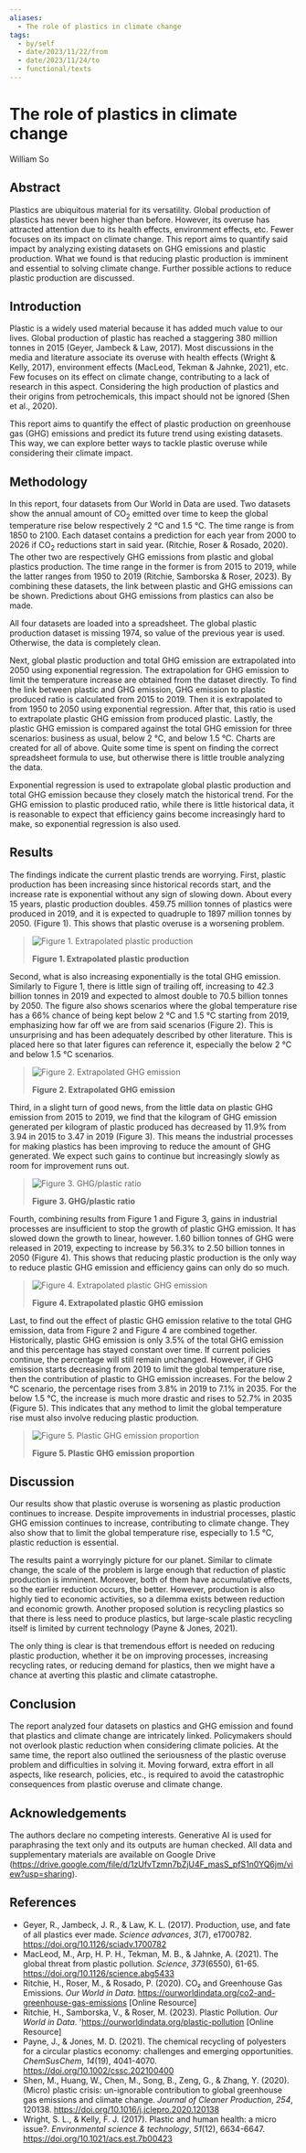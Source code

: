 ```yaml
---
aliases:
  - The role of plastics in climate change
tags:
  - by/self
  - date/2023/11/22/from
  - date/2023/11/24/to
  - functional/texts
---
```


# The role of plastics in climate change

William So

## Abstract

Plastics are ubiquitous material for its versatility. Global production of plastics has never been higher than before. However, its overuse has attracted attention due to its health effects, environment effects, etc. Fewer focuses on its impact on climate change. This report aims to quantify said impact by analyzing existing datasets on GHG emissions and plastic production. What we found is that reducing plastic production is imminent and essential to solving climate change. Further possible actions to reduce plastic production are discussed.

## Introduction

Plastic is a widely used material because it has added much value to our lives. Global production of plastic has reached a staggering 380 million tonnes in 2015 (Geyer, Jambeck & Law, 2017). Most discussions in the media and literature associate its overuse with health effects (Wright & Kelly, 2017), environment effects (MacLeod, Tekman & Jahnke, 2021), etc. Few focuses on its effect on climate change, contributing to a lack of research in this aspect. Considering the high production of plastics and their origins from petrochemicals, this impact should not be ignored (Shen et al., 2020).

This report aims to quantify the effect of plastic production on greenhouse gas (GHG) emissions and predict its future trend using existing datasets. This way, we can explore better ways to tackle plastic overuse while considering their climate impact.

## Methodology

In this report, four datasets from Our World in Data are used. Two datasets show the annual amount of CO<sub>2</sub> emitted over time to keep the global temperature rise below respectively 2 °C and 1.5 °C. The time range is from 1850 to 2100. Each dataset contains a prediction for each year from 2000 to 2026 if CO<sub>2</sub> reductions start in said year. (Ritchie, Roser & Rosado, 2020). The other two are respectively GHG emissions from plastic and global plastics production. The time range in the former is from 2015 to 2019, while the latter ranges from 1950 to 2019 (Ritchie, Samborska & Roser, 2023). By combining these datasets, the link between plastic and GHG emissions can be shown. Predictions about GHG emissions from plastics can also be made.

All four datasets are loaded into a spreadsheet. The global plastic production dataset is missing 1974, so value of the previous year is used. Otherwise, the data is completely clean.

Next, global plastic production and total GHG emission are extrapolated into 2050 using exponential regression. The extrapolation for GHG emission to limit the temperature increase are obtained from the dataset directly. To find the link between plastic and GHG emission, GHG emission to plastic produced ratio is calculated from 2015 to 2019. Then it is extrapolated to from 1950 to 2050 using exponential regression. After that, this ratio is used to extrapolate plastic GHG emission from produced plastic. Lastly, the plastic GHG emission is compared against the total GHG emission for three scenarios: business as usual, below 2 °C, and below 1.5 °C. Charts are created for all of above. Quite some time is spent on finding the correct spreadsheet formula to use, but otherwise there is little trouble analyzing the data.

Exponential regression is used to extrapolate global plastic production and total GHG emission because they closely match the historical trend. For the GHG emission to plastic produced ratio, while there is little historical data, it is reasonable to expect that efficiency gains become increasingly hard to make, so exponential regression is also used.

## Results

The findings indicate the current plastic trends are worrying. First, plastic production has been increasing since historical records start, and the increase rate is exponential without any sign of slowing down. About every 15 years, plastic production doubles. 459.75 million tonnes of plastics were produced in 2019, and it is expected to quadruple to 1897 million tonnes by 2050. (Figure 1). This shows that plastic overuse is a worsening problem.

> ![Figure 1. Extrapolated plastic production](The%20role%20of%20plastics%20in%20climate%20change/extrapolated%20plastic%20production.png)
>
> __Figure 1. Extrapolated plastic production__

Second, what is also increasing exponentially is the total GHG emission. Similarly to Figure 1, there is little sign of trailing off, increasing to 42.3 billion tonnes in 2019 and expected to almost double to 70.5 billion tonnes by 2050. The figure also shows scenarios where the global temperature rise has a 66% chance of being kept below 2 °C and 1.5 °C starting from 2019, emphasizing how far off we are from said scenarios (Figure 2). This is unsurprising and has been adequately described by other literature. This is placed here so that later figures can reference it, especially the below 2 °C and below 1.5 °C scenarios.

> ![Figure 2. Extrapolated GHG emission](The%20role%20of%20plastics%20in%20climate%20change/extrapolated%20GHG%20emission.png)
>
> __Figure 2. Extrapolated GHG emission__

Third, in a slight turn of good news, from the little data on plastic GHG emission from 2015 to 2019, we find that the kilogram of GHG emission generated per kilogram of plastic produced has decreased by 11.9% from 3.94 in 2015 to 3.47 in 2019 (Figure 3). This means the industrial processes for making plastics has been improving to reduce the amount of GHG generated. We expect such gains to continue but increasingly slowly as room for improvement runs out.

> ![Figure 3. GHG/plastic ratio](The%20role%20of%20plastics%20in%20climate%20change/GHG_plastic%20ratio.png)
>
> __Figure 3. GHG/plastic ratio__

Fourth, combining results from Figure 1 and Figure 3, gains in industrial processes are insufficient to stop the growth of plastic GHG emission. It has slowed down the growth to linear, however. 1.60 billion tonnes of GHG were released in 2019, expecting to increase by 56.3% to 2.50 billion tonnes in 2050 (Figure 4). This shows that reducing plastic production is the only way to reduce plastic GHG emission and efficiency gains can only do so much.

> ![Figure 4. Extrapolated plastic GHG emission](The%20role%20of%20plastics%20in%20climate%20change/extrapolated%20plastic%20GHG%20emission.png)
>
> __Figure 4. Extrapolated plastic GHG emission__

Last, to find out the effect of plastic GHG emission relative to the total GHG emission, data from Figure 2 and Figure 4 are combined together. Historically, plastic GHG emission is only 3.5% of the total GHG emission and this percentage has stayed constant over time. If current policies continue, the percentage will still remain unchanged. However, if GHG emission starts decreasing from 2019 to limit the global temperature rise, then the contribution of plastic to GHG emission increases. For the below 2 °C scenario, the percentage rises from 3.8% in 2019 to 7.1% in 2035. For the below 1.5 °C, the increase is much more drastic and rises to 52.7% in 2035 (Figure 5). This indicates that any method to limit the global temperature rise must also involve reducing plastic production.

> ![Figure 5. Plastic GHG emission proportion](./The%20role%20of%20plastics%20in%20climate%20change/plastic%20GHG%20emission%20proportion.png)
>
> __Figure 5. Plastic GHG emission proportion__

## Discussion

Our results show that plastic overuse is worsening as plastic production continues to increase. Despite improvements in industrial processes, plastic GHG emission continues to increase, contributing to climate change. They also show that to limit the global temperature rise, especially to 1.5 °C, plastic reduction is essential.

The results paint a worryingly picture for our planet. Similar to climate change, the scale of the problem is large enough that reduction of plastic production is imminent. Moreover, both of them have accumulative effects, so the earlier reduction occurs, the better. However, production is also highly tied to economic activities, so a dilemma exists between reduction and economic growth. Another proposed solution is recycling plastics so that there is less need to produce plastics, but large-scale plastic recycling itself is limited by current technology (Payne & Jones, 2021).

The only thing is clear is that tremendous effort is needed on reducing plastic production, whether it be on improving processes, increasing recycling rates, or reducing demand for plastics, then we might have a chance at averting this plastic and climate catastrophe.

## Conclusion

The report analyzed four datasets on plastics and GHG emission and found that plastics and climate change are intricately linked. Policymakers should not overlook plastic reduction when considering climate policies. At the same time, the report also outlined the seriousness of the plastic overuse problem and difficulties in solving it. Moving forward, extra effort in all aspects, like research, policies, etc., is required to avoid the catastrophic consequences from plastic overuse and climate change.

## Acknowledgements

The authors declare no competing interests. Generative AI is used for paraphrasing the text only and its outputs are human checked. All data and supplementary materials are available on Google Drive (https://drive.google.com/file/d/1zUfvTzmn7bZjU4F_masS_pfS1n0YQ6jm/view?usp=sharing).

## References

- Geyer, R., Jambeck, J. R., & Law, K. L. (2017). Production, use, and fate of all plastics ever made. _Science advances_, _3_(7), e1700782. https://doi.org/10.1126/sciadv.1700782
- MacLeod, M., Arp, H. P. H., Tekman, M. B., & Jahnke, A. (2021). The global threat from plastic pollution. _Science_, _373_(6550), 61-65. https://doi.org/10.1126/science.abg5433
- Ritchie, H., Roser, M., & Rosado, P. (2020). CO₂ and Greenhouse Gas Emissions. _Our World in Data_. https://ourworldindata.org/co2-and-greenhouse-gas-emissions [Online Resource]
- Ritchie, H., Samborska, V., & Roser, M. (2023). Plastic Pollution. _Our World in Data_. 'https://ourworldindata.org/plastic-pollution [Online Resource]
- Payne, J., & Jones, M. D. (2021). The chemical recycling of polyesters for a circular plastics economy: challenges and emerging opportunities. _ChemSusChem_, _14_(19), 4041-4070. https://doi.org/10.1002/cssc.202100400
- Shen, M., Huang, W., Chen, M., Song, B., Zeng, G., & Zhang, Y. (2020). (Micro) plastic crisis: un-ignorable contribution to global greenhouse gas emissions and climate change. _Journal of Cleaner Production_, _254_, 120138. https://doi.org/10.1016/j.jclepro.2020.120138
- Wright, S. L., & Kelly, F. J. (2017). Plastic and human health: a micro issue?. _Environmental science & technology_, _51_(12), 6634-6647. https://doi.org/10.1021/acs.est.7b00423

